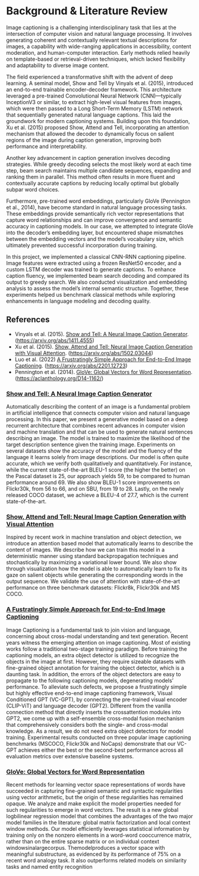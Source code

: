 # Background & Literature Review

Image captioning is a challenging interdisciplinary task that lies at the intersection of computer vision and natural language processing. It involves generating coherent and contextually relevant textual descriptions for images, a capability with wide-ranging applications in accessibility, content moderation, and human-computer interaction. Early methods relied heavily on template-based or retrieval-driven techniques, which lacked flexibility and adaptability to diverse image content.

The field experienced a transformative shift with the advent of deep learning. A seminal model, Show and Tell by Vinyals et al. (2015), introduced an end-to-end trainable encoder-decoder framework. This architecture leveraged a pre-trained Convolutional Neural Network (CNN)—typically InceptionV3 or similar, to extract high-level visual features from images, which were then passed to a Long Short-Term Memory (LSTM) network that sequentially generated natural language captions. This laid the groundwork for modern captioning systems.
Building upon this foundation, Xu et al. (2015) proposed Show, Attend and Tell, incorporating an attention mechanism that allowed the decoder to dynamically focus on salient regions of the image during caption generation, improving both performance and interpretability.

Another key advancement in caption generation involves decoding strategies. While greedy decoding selects the most likely word at each time step, beam search maintains multiple candidate sequences, expanding and ranking them in parallel. This method often results in more fluent and contextually accurate captions by reducing locally optimal but globally subpar word choices.

Furthermore, pre-trained word embeddings, particularly GloVe (Pennington et al., 2014), have become standard in natural language processing tasks. These embeddings provide semantically rich vector representations that capture word relationships and can improve convergence and semantic accuracy in captioning models. In our case, we attempted to integrate GloVe into the decoder’s embedding layer, but encountered shape mismatches between the embedding vectors and the model’s vocabulary size, which ultimately prevented successful incorporation during training.

In this project, we implemented a classical CNN-RNN captioning pipeline. Image features were extracted using a frozen ResNet50 encoder, and a custom LSTM decoder was trained to generate captions. To enhance caption fluency, we implemented beam search decoding and compared its output to greedy search. We also conducted visualization and embedding analysis to assess the model’s internal semantic structure. Together, these experiments helped us benchmark classical methods while exploring enhancements in language modeling and decoding quality.

## References

* Vinyals et al. (2015). [Show and Tell: A Neural Image Caption Generator](#show-and-tell-a-neural-image-caption-generator). (<https://arxiv.org/abs/1411.4555>)
* Xu et al. (2015). [Show, Attend and Tell: Neural Image Caption Generation with Visual Attention](#show-attend-and-tell-neural-image-caption-generation-with-visual-attention). (<https://arxiv.org/abs/1502.03044>)
* Luo et al. (2022) [A Frustratingly Simple Approach for End-to-End Image Captioning](#a-fustratingly-simple-approach-for-end-to-end-image-captioning). (<https://arxiv.org/abs/2201.12723>)
* Pennington et al. (2014). [GloVe: Global Vectors for Word Representation](#glove-global-vectors-for-word-representation). (<https://aclanthology.org/D14-1162/>)

### [Show and Tell: A Neural Image Caption Generator](https://arxiv.org/abs/1411.4555)

Automatically describing the content of an image is a fundamental problem in artificial intelligence that connects computer vision and natural language processing. In this paper, we present a generative model based on a deep recurrent architecture that combines recent advances in computer vision and machine translation and that can be used to generate natural sentences describing an image. The model is trained to maximize the likelihood of the target description sentence given the training image. Experiments on several datasets show the accuracy of the model and the fluency of the language it learns solely from image descriptions. Our model is often quite accurate, which we verify both qualitatively and quantitatively. For instance, while the current state-of-the-art BLEU-1 score (the higher the better) on the Pascal dataset is 25, our approach yields 59, to be compared to human performance around 69. We also show BLEU-1 score improvements on Flickr30k, from 56 to 66, and on SBU, from 19 to 28. Lastly, on the newly released COCO dataset, we achieve a BLEU-4 of 27.7, which is the current state-of-the-art.

### [Show, Attend and Tell: Neural Image Caption Generation with Visual Attention](https://arxiv.org/abs/1502.03044)

Inspired by recent work in machine translation and object detection, we introduce an attention based model that automatically learns to describe the content of images. We describe how we can train this model in a deterministic manner using standard backpropagation techniques and stochastically by maximizing a variational lower bound. We also show through visualization how the model is able to automatically learn to fix its gaze on salient objects while generating the corresponding words in the output sequence. We validate the use of attention with state-of-the-art performance on three benchmark datasets: Flickr8k, Flickr30k and MS COCO.

### [A Fustratingly Simple Approach for End-to-End Image Captioning](https://arxiv.org/abs/2201.12723)

Image Captioning is a fundamental task to join vision and language,
concerning about cross-modal understanding and text generation.
Recent years witness the emerging attention on image captioning.
Most of existing works follow a traditional two-stage training
paradigm. Before training the captioning models, an extra object
detector is utilized to recognize the objects in the image at first.
However, they require sizeable datasets with fine-grained object
annotation for training the object detector, which is a daunting task.
In addition, the errors of the object detectors are easy to propagate
to the following captioning models, degenerating models’ performance.
To alleviate such defects, we propose a frustratingly simple
but highly effective end-to-end image captioning framework, Visual
Conditioned GPT (VC-GPT), by connecting the pre-trained
visual encoder (CLIP-ViT) and language decoder (GPT2). Different
from the vanilla connection method that directly inserts the crossattention
modules into GPT2, we come up with a self-ensemble
cross-modal fusion mechanism that comprehensively considers
both the single- and cross-modal knowledge. As a result, we do
not need extra object detectors for model training. Experimental
results conducted on three popular image captioning benchmarks
(MSCOCO, Flickr30k and NoCaps) demonstrate that our VC-GPT
achieves either the best or the second-best performance across all
evaluation metrics over extensive baseline systems.

### [GloVe: Global Vectors for Word Representation](https://aclanthology.org/D14-1162/)

Recent methods for learning vector space representations of words have succeeded in capturing fine-grained semantic and syntactic regularities using vector arithmetic, but the origin of these regularities has remained opaque. We analyze and make explicit the model properties needed for such regularities to emerge in word vectors. The result is a new global logbilinear regression model that combines the advantages of the two major model families in the literature: global matrix factorization and local context window methods. Our model efficiently leverages statistical information by training only on the nonzero elements in a word-word cooccurrence matrix, rather than on the entire sparse matrix or on individual context windowsinalargecorpus. Themodelproduces a vector space with meaningful substructure, as evidenced by its performance of 75% on a recent word analogy task. It also outperforms related models on similarity tasks and named entity recognition
